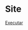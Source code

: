 # Site
 
 <a href="https://dionatastavares.github.io/catalogo-intergalactico/arquivos/html/index.html">Executar</a>
